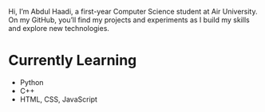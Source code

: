 Hi, I’m Abdul Haadi, a first-year Computer Science student at Air University. On my GitHub, you’ll find my projects and experiments as I build my skills and explore new technologies.

# Currently Learning
 * Python
 * C++
 * HTML, CSS, JavaScript



<!---
Haadi-Balouch/Haadi-Balouch is a ✨ special ✨ repository because its `README.md` (this file) appears on your GitHub profile.
You can click the Preview link to take a look at your changes.
--->
